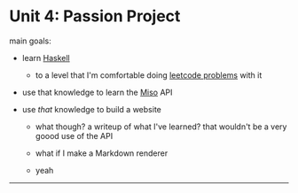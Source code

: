 # Unit 4: Passion Project

main goals:

-   learn [Haskell](https://haskell.org)

    -   to a level that I'm comfortable doing [leetcode problems](https://leetcode.com/problemset/) with it

-   use that knowledge to learn the [Miso](https://haskell-miso.org/) API

-   use _that_ knowledge to build a website

    -   what though? a writeup of what I've learned? that wouldn't be a very goood use of the API

    -   what if I make a Markdown renderer

    -   yeah

---

<!-- other things go here yeah -->
